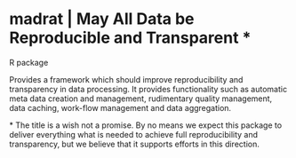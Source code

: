 # madrat  | May All Data be Reproducible and Transparent *
R package

Provides a framework which should improve reproducibility and transparency in data processing. It provides functionality such as automatic meta data creation and management, rudimentary quality management, data caching, work-flow management and data aggregation. 

\* The title is a wish not a promise. By no means we expect this package to deliver everything what is needed to achieve full reproducibility and transparency, but we believe that it supports efforts in this direction. 
